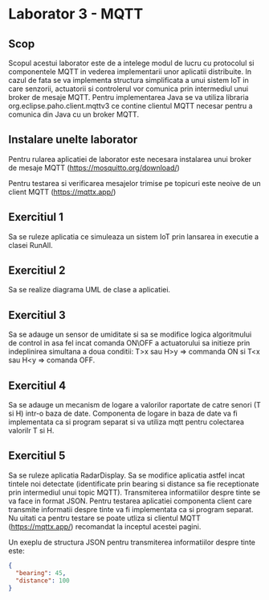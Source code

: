 # Laborator 3 - MQTT

## Scop 

Scopul acestui laborator este de a intelege modul de lucru cu protocolul si componentele MQTT in vederea implementarii unor aplicatii distribuite. In cazul de fata se va implementa structura simplificata a unui sistem IoT in care senzorii, actuatorii si controlerul vor comunica prin intermediul unui broker de mesaje MQTT. Pentru implementarea Java se va utiliza libraria org.eclipse.paho.client.mqttv3 ce contine clientul MQTT necesar pentru a comunica din Java cu un broker MQTT. 

## Instalare unelte laborator

Pentru rularea aplicatiei de laborator este necesara instalarea unui broker de mesaje MQTT (https://mosquitto.org/download/) 

Pentru testarea si verificarea mesajelor trimise pe topicuri este neoive de un client MQTT (https://mqttx.app/)

## Exercitiul 1

Sa se ruleze aplicatia ce simuleaza un sistem IoT prin lansarea in executie a clasei RunAll.

## Exercitiul 2

Sa se realize diagrama UML de clase a aplicatiei. 

## Exercitiul 3

Sa se adauge un sensor de umiditate si sa se modifice logica algoritmului de control in asa fel incat comanda ON\OFF a actuatorului sa initieze prin indeplinirea simultana a doua conditii: T>x sau H>y => commanda ON si T<x sau H<y => comanda OFF. 

## Exercitiul 4 

Sa se adauge un mecanism de logare a valorilor raportate de catre senori (T si H) intr-o baza de date. Componenta de logare in baza de date va fi implementata ca si program separat si va utiliza mqtt pentru colectarea valorilr T si H.  

## Exercitiul 5

Sa se ruleze aplicatia RadarDisplay. Sa se modifice aplicatia astfel incat tintele noi detectate (identificate prin bearing si distance sa fie receptionate prin intermediul unui topic MQTT). Transmiterea informatiilor despre tinte se va face in format JSON. Pentru testarea aplicatiei componenta client care transmite informatii despre tinte va fi implementata ca si program separat. Nu uitati ca pentru testare se poate utliza si clientul MQTT (https://mqttx.app/) recomandat la inceptul acestei pagini. 

Un exeplu de structura JSON pentru transmiterea informatiilor despre tinte este:

```json
{
  "bearing": 45,
  "distance": 100
}
``` 

